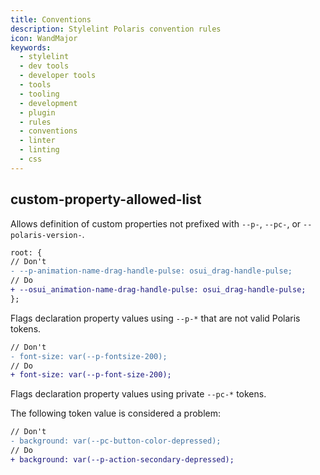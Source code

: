 ```yaml
---
title: Conventions
description: Stylelint Polaris convention rules
icon: WandMajor
keywords:
  - stylelint
  - dev tools
  - developer tools
  - tools
  - tooling
  - development
  - plugin
  - rules
  - conventions
  - linter
  - linting
  - css
---
```


## custom-property-allowed-list

Allows definition of custom properties not prefixed with `--p-`, `--pc-`, or `--polaris-version-`.

```diff
root: {
// Don't
- --p-animation-name-drag-handle-pulse: osui_drag-handle-pulse;
// Do
+ --osui_animation-name-drag-handle-pulse: osui_drag-handle-pulse;
};
```

Flags declaration property values using `--p-*` that are not valid Polaris tokens.

```diff
// Don't
- font-size: var(--p-fontsize-200);
// Do
+ font-size: var(--p-font-size-200);
```

Flags declaration property values using private `--pc-*` tokens.

The following token value is considered a problem:

```diff
// Don't
- background: var(--pc-button-color-depressed);
// Do
+ background: var(--p-action-secondary-depressed);
```
